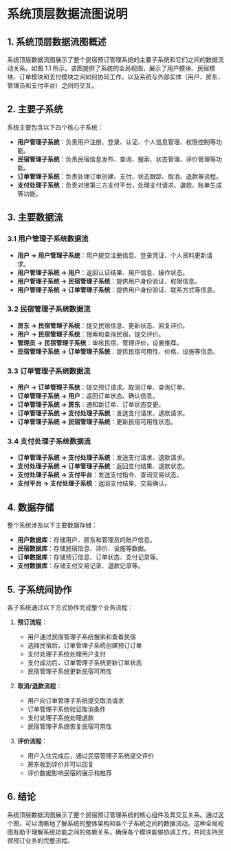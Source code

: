 # 系统顶层数据流图说明

## 1. 系统顶层数据流图概述

系统顶层数据流图展示了整个民宿预订管理系统的主要子系统和它们之间的数据流动关系，如图 1.1 所示。该图提供了系统的全局视图，展示了用户模块、民宿模块、订单模块和支付模块之间如何协同工作，以及系统与外部实体（用户、房东、管理员和支付平台）之间的交互。

## 2. 主要子系统

系统主要包含以下四个核心子系统：

- **用户管理子系统**：负责用户注册、登录、认证、个人信息管理、权限控制等功能。
- **民宿管理子系统**：负责民宿信息发布、查询、搜索、状态管理、评价管理等功能。
- **订单管理子系统**：负责处理订单创建、支付、状态跟踪、取消、退款等流程。
- **支付处理子系统**：负责对接第三方支付平台，处理支付请求、退款、账单生成等功能。

## 3. 主要数据流

### 3.1 用户管理子系统数据流

- **用户 → 用户管理子系统**：用户提交注册信息、登录凭证、个人资料更新请求。
- **用户管理子系统 → 用户**：返回认证结果、用户信息、操作状态。
- **用户管理子系统 → 民宿管理子系统**：提供用户身份验证、权限信息。
- **用户管理子系统 → 订单管理子系统**：提供用户身份验证、联系方式等信息。

### 3.2 民宿管理子系统数据流

- **房东 → 民宿管理子系统**：提交民宿信息、更新状态、回复评价。
- **用户 → 民宿管理子系统**：搜索和查询民宿，提交评价。
- **管理员 → 民宿管理子系统**：审核民宿，管理评价，设置推荐。
- **民宿管理子系统 → 订单管理子系统**：提供民宿可用性、价格、设施等信息。

### 3.3 订单管理子系统数据流

- **用户 → 订单管理子系统**：提交预订请求、取消订单、查询订单。
- **订单管理子系统 → 用户**：返回订单状态、确认信息。
- **订单管理子系统 → 房东**：通知新订单、订单状态变更。
- **订单管理子系统 → 支付处理子系统**：发送支付请求、退款请求。
- **订单管理子系统 → 民宿管理子系统**：更新民宿可用性状态。

### 3.4 支付处理子系统数据流

- **订单管理子系统 → 支付处理子系统**：发送支付请求、退款请求。
- **支付处理子系统 → 订单管理子系统**：返回支付结果、退款状态。
- **支付处理子系统 → 支付平台**：发送支付指令、查询交易状态。
- **支付平台 → 支付处理子系统**：返回支付结果、交易确认。

## 4. 数据存储

整个系统涉及以下主要数据存储：

- **用户数据库**：存储用户、房东和管理员的账户信息。
- **民宿数据库**：存储民宿信息、评价、设施等数据。
- **订单数据库**：存储预订信息、订单状态、支付记录等。
- **支付数据库**：存储支付交易记录、退款记录等。

## 5. 子系统间协作

各子系统通过以下方式协作完成整个业务流程：

1. **预订流程**：

   - 用户通过民宿管理子系统搜索和查看民宿
   - 选择民宿后，订单管理子系统创建预订订单
   - 支付处理子系统处理用户支付
   - 支付成功后，订单管理子系统更新订单状态
   - 民宿管理子系统更新民宿可用性

2. **取消/退款流程**：

   - 用户向订单管理子系统提交取消请求
   - 订单管理子系统验证取消条件
   - 支付处理子系统处理退款
   - 民宿管理子系统恢复民宿可用性

3. **评价流程**：
   - 用户入住完成后，通过民宿管理子系统提交评价
   - 房东收到评价并可以回复
   - 评价数据影响民宿的展示和推荐

## 6. 结论

系统顶层数据流图展示了整个民宿预订管理系统的核心组件及其交互关系。通过这个图，可以清晰地了解系统的整体架构和各个子系统之间的数据流动。这种全局视图有助于理解系统功能之间的依赖关系，确保各个模块能够协调工作，共同支持民宿预订业务的完整流程。
